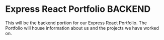 # Express React Portfolio BACKEND
This will be the backend portion for our Express React Portfolio. The Portfolio will house information about us and the projects we have worked on. 
